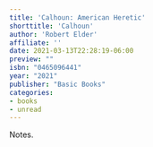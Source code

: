```yaml
---
title: 'Calhoun: American Heretic'
shorttitle: 'Calhoun'
author: 'Robert Elder'
affiliate: ''
date: 2021-03-13T22:28:19-06:00 
preview: ""
isbn: "0465096441"
year: "2021"
publisher: "Basic Books"
categories: 
- books
- unread
---
```


Notes.
